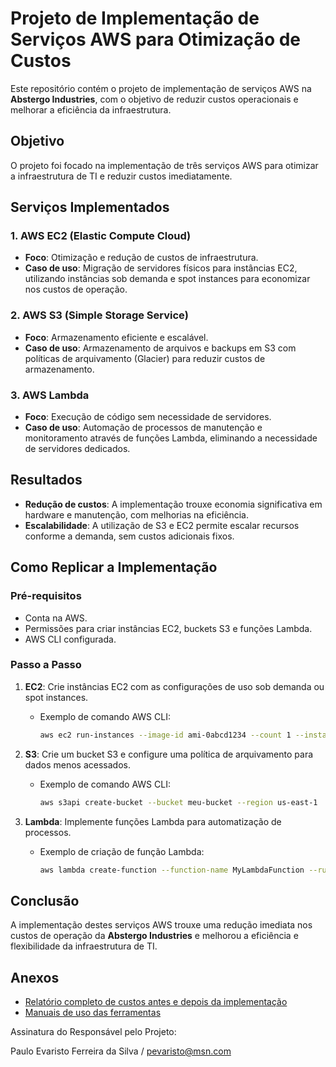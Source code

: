 # Projeto de Implementação de Serviços AWS para Otimização de Custos

Este repositório contém o projeto de implementação de serviços AWS na **Abstergo Industries**, com o objetivo de reduzir custos operacionais e melhorar a eficiência da infraestrutura.

## Objetivo
O projeto foi focado na implementação de três serviços AWS para otimizar a infraestrutura de TI e reduzir custos imediatamente.

## Serviços Implementados

### 1. AWS EC2 (Elastic Compute Cloud)
- **Foco**: Otimização e redução de custos de infraestrutura.
- **Caso de uso**: Migração de servidores físicos para instâncias EC2, utilizando instâncias sob demanda e spot instances para economizar nos custos de operação.

### 2. AWS S3 (Simple Storage Service)
- **Foco**: Armazenamento eficiente e escalável.
- **Caso de uso**: Armazenamento de arquivos e backups em S3 com políticas de arquivamento (Glacier) para reduzir custos de armazenamento.

### 3. AWS Lambda
- **Foco**: Execução de código sem necessidade de servidores.
- **Caso de uso**: Automação de processos de manutenção e monitoramento através de funções Lambda, eliminando a necessidade de servidores dedicados.

## Resultados
- **Redução de custos**: A implementação trouxe economia significativa em hardware e manutenção, com melhorias na eficiência.
- **Escalabilidade**: A utilização de S3 e EC2 permite escalar recursos conforme a demanda, sem custos adicionais fixos.

## Como Replicar a Implementação

### Pré-requisitos
- Conta na AWS.
- Permissões para criar instâncias EC2, buckets S3 e funções Lambda.
- AWS CLI configurada.

### Passo a Passo
1. **EC2**: Crie instâncias EC2 com as configurações de uso sob demanda ou spot instances.
   - Exemplo de comando AWS CLI:
     ```bash
     aws ec2 run-instances --image-id ami-0abcd1234 --count 1 --instance-type t2.micro --key-name my-key-pair
     ```

2. **S3**: Crie um bucket S3 e configure uma política de arquivamento para dados menos acessados.
   - Exemplo de comando AWS CLI:
     ```bash
     aws s3api create-bucket --bucket meu-bucket --region us-east-1
     ```

3. **Lambda**: Implemente funções Lambda para automatização de processos.
   - Exemplo de criação de função Lambda:
     ```bash
     aws lambda create-function --function-name MyLambdaFunction --runtime python3.8 --role arn:aws:iam::123456789012:role/lambda-execution-role --handler lambda_function.lambda_handler --zip-file fileb://function.zip
     ```

## Conclusão
A implementação destes serviços AWS trouxe uma redução imediata nos custos de operação da **Abstergo Industries** e melhorou a eficiência e flexibilidade da infraestrutura de TI.

## Anexos
- [Relatório completo de custos antes e depois da implementação](docs/relatorio_custos.md)
- [Manuais de uso das ferramentas](docs/manuais_aws.md)

Assinatura do Responsável pelo Projeto:

Paulo Evaristo Ferreira da Silva / pevaristo@msn.com
